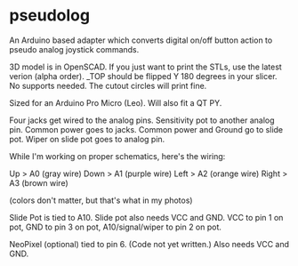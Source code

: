 # pseudolog
An Arduino based adapter which converts digital on/off button action to pseudo analog joystick commands.

3D model is in OpenSCAD. If you just want to print the STLs, use the latest verion (alpha order). _TOP should be flipped Y 180 degrees in your slicer.
No supports needed. The cutout circles will print fine.

Sized for an Arduino Pro Micro (Leo). Will also fit a QT PY.

Four jacks get wired to the analog pins. Sensitivity pot to another analog pin. Common power goes to jacks. Common power and Ground go to slide pot. Wiper on slide pot goes to analog pin.

While I'm working on proper schematics, here's the wiring:

Up > A0 (gray wire)
Down > A1 (purple wire)
Left > A2 (orange wire)
Right > A3 (brown wire)

(colors don't matter, but that's what in my photos)

Slide Pot is tied to A10. Slide pot also needs VCC and GND. VCC to pin 1 on pot, GND to pin 3 on pot, A10/signal/wiper to pin 2 on pot.

NeoPixel (optional) tied to pin 6. (Code not yet written.) Also needs VCC and GND.
